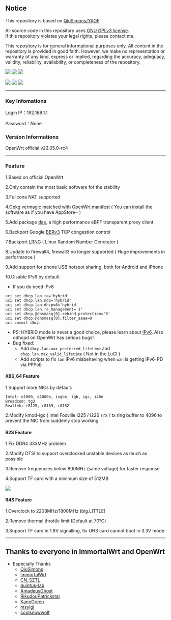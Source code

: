 
## Notice

This repository is based on [QiuSimons/YAOF](https://github.com/QiuSimons/YAOF).  

All source code in this repository uses [GNU GPLv3 license](https://www.gnu.org/licenses/gpl-3.0.html).  
If this repository violates your legal rights, please contact me.  

This repository is for general informational purposes only. All content in the repository is provided in good faith. However, we make no representation or warranty of any kind, express or implied,
regarding the accuracy, adequacy, validity, reliability, availability, or completeness of the repository.  

<p align="left">
    <img src="https://custom-icon-badges.herokuapp.com/github/license/nicholas-opensource/OpenWrt-Autobuild?logo=law&color=green"/>
    <img src="https://custom-icon-badges.herokuapp.com/github/last-commit/nicholas-opensource/OpenWrt-Autobuild?logo=history&logoColor=white"/>
    <img src="https://hits.seeyoufarm.com/api/count/incr/badge.svg?url=https%3A%2F%2Fgithub.com%2Fnicholas-opensource%2FOpenWrt-Autobuild&count_bg=%2379C83D&title_bg=%23555555&icon=&icon_color=%23E7E7E7&title=hits&edge_flat=false"/>
</p>
<p align="left">
    <img src="https://github.com/nicholas-opensource/OpenWrt-Autobuild/workflows/X86-OpenWrt/badge.svg">
    <img src="https://github.com/nicholas-opensource/OpenWrt-Autobuild/workflows/R2S-OpenWrt/badge.svg">
    <img src="https://github.com/nicholas-opensource/OpenWrt-Autobuild/workflows/R4S-OpenWrt/badge.svg">
</p>

---
### Key Infomations

Login IP：192.168.1.1 

Password：None

### Version Informations

OpenWrt official v23.05.0-rc4  

---
### Feature

1.Based on official OpenWrt

2.Only contain the most basic software for the stability

3.Fullcone NAT supported

4.Opkg vermagic matched with OpenWrt manifest ( You can install the software as if you have AppStore~ )

5.Add package [dae](https://github.com/daeuniverse/dae), a high performance eBPF transparent proxy client  

6.Backport Google [BBRv3](https://www.phoronix.com/news/Google-BBRv3-Linux) TCP congestion control  

7.Backport [LRNG](https://www.chronox.de/lrng.html) ( Linux Random Number Generator )  

8.Update to firewall4, firewall3 no longer supported ( Huge improvements in performance )  

9.Add support for phone USB hotspot sharing, both for Android and iPhone

10.Disable IPv6 by default

  * If you do need IPv6

```
uci set dhcp.lan.ra='hybrid'
uci set dhcp.lan.ndp='hybrid'
uci set dhcp.lan.dhcpv6='hybrid'
uci set dhcp.lan.ra_management='1'
uci set dhcp.@dnsmasq[0].rebind_protection='0'
uci set dhcp.@dnsmasq[0].filter_aaaa=0
uci commit dhcp
```
  * PS: HYBRID mode is never a good choice, please learn about [IPv6](https://www.cisco.com/en/US/docs/switches/lan/catalyst3850/software/release/3se/consolidated_guide/b_consolidated_3850_3se_cg_chapter_0101011.html). Also odhcpd on OpenWrt has serious bugs!  
  * Bug fixed: 
    * Add `dhcp.lan.max_preferred_lifetime` and `dhcp.lan.max_valid_lifetime` ( Not in the LuCI )  
    * Add scripts to fix `lan` IPv6 misbehaving when `wan` is getting IPv6-PD via PPPoE

#### X86_64 Feature

1.Support more NICs by default: 
```
Intel: e1000, e1000e, ixgbe, igb, igc, i40e
Broadcom: tg3
Realtek: r8125, r8169, r8152
```

2.Modify kmod-igc ( Intel Foxville i225 / i226 ) rx / tx ring buffer to 4096 to prevent the NIC from suddenly stop working  

#### R2S Feature

1.Fix DDR4 333MHz problem

2.Modify DTSI to support overclocked unstable devices as much as possible

3.Remove frequencies below 800MHz (same voltage) for faster response

4.Support TF card with a minimum size of 512MB

![](/Screenshots/main.jpeg)

#### R4S Feature

1.Overclock to 2208MHz/1800MHz (big.LITTLE)

2.Remove thermal throttle limit (Default at 70°C)

3.Support TF card in 1.8V signalling, fix UHS card cannot boot in 3.3V mode

---
## Thanks to everyone in ImmortalWrt and OpenWrt

* Especially Thanks
  * [QiuSimons](https://github.com/QiuSimons)
  * [ImmortalWrt](https://github.com/immortalwrt)
  * [CN_SZTL](https://github.com/1715173329)
  * [quintus-lab](https://github.com/quintus-lab)
  * [AmadeusGhost](https://github.com/AmadeusGhost)
  * [RikudouPatrickstar](https://github.com/RikudouPatrickstar)
  * [KaneGreen](https://github.com/KaneGreen)
  * [msylgj](https://github.com/msylgj)
  * [coolsnowwolf](https://github.com/coolsnowwolf)
